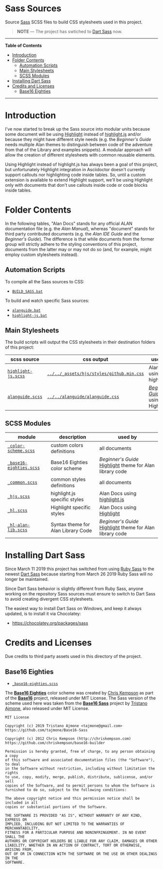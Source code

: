 # Sass Sources

Source [Sass] SCSS files to build CSS stylesheets used in this project.

> __NOTE__ — The project has swtiched to [Dart Sass] now.

-----

**Table of Contents**

<!-- MarkdownTOC autolink="true" bracket="round" autoanchor="false" lowercase="only_ascii" uri_encoding="true" levels="1,2,3" -->

- [Introduction](#introduction)
- [Folder Contents](#folder-contents)
    - [Automation Scripts](#automation-scripts)
    - [Main Stylesheets](#main-stylesheets)
    - [SCSS Modules](#scss-modules)
- [Installing Dart Sass](#installing-dart-sass)
- [Credits and Licenses](#credits-and-licenses)
    - [Base16 Eighties](#base16-eighties)

<!-- /MarkdownTOC -->

-----

# Introduction

I've now started to break up the Sass source into modular units because some document will be using [Highlight] instead of [highlight.js] and/or because they might have different style needs (e.g. the _Beginner's Guide_ needs multiple Alan themes to distinguish between code of the adventure from that of the Library and examples snippets). A modular approach will allow the creation of different stylesheets with common reusable elements.

Using Highlight instead of highlight.js has always been a goal of this project, but unfortunately Highlight integration in Asciidoctor doesn't currently support callouts nor highlighting code inside tables. So, until a custom extension is available to extend Highlight support, we'll be using Highlight only with documents that don't use callouts inside code or code blocks inside tables.

# Folder Contents

In the following tables, "Alan Docs" stands for any official ALAN documentation file (e.g. the _Alan Manual_), whereas "document" stands for third party contributed documents (e.g. the _Alan IDE Guide_ and the _Beginner's Guide_). The difference is that while documents from the former group will strictly adhere to the styling conventions of this project, documents from the latter may or may not do so (and, for example, might employ custom stylesheets instead).


## Automation Scripts

To compile all the Sass sources to CSS:

- [`BUILD_SASS.bat`](./BUILD_SASS.bat)

To build and watch specific Sass sources:

- [`alanguide.bat`](./alanguide.bat)
- [`highlight-js.bat`](./highlight-js.bat)


## Main Stylesheets

The build scripts will output the CSS stylesheets in their destination folders of this project:

|             scss source             |                      css output                     |              used for              |
|-------------------------------------|-----------------------------------------------------|------------------------------------|
| [`highlight-js.scss`][highlight-js] | [`../../_assets/hjs/styles/github.min.css`][gh css] | Alan Docs using highlight.js       |
| [`alanguide.scss`][alanguide]       | [`../../alanguide/alanguide.css`][alanguide css]    | _[Beginner's Guide]_ using Highlight |


## SCSS Modules

|                module                |            description             |                          used by                           |
|--------------------------------------|------------------------------------|------------------------------------------------------------|
| [`_color-scheme.scss`][color-scheme] | custom colors definitions          | all documents                                              |
| [`_base16-eighties.scss`][b16 80s]   | Base16 Eighties color scheme       | _Beginner's Guide_ [Highlight] theme for Alan library code |
| [`_common.scss`][common]             | common styles definitions          | all documents                                              |
| [`_hjs.scss`][hjs]                   | highlight.js specific styles       | Alan Docs using [highlight.js]                             |
| [`_hl.scss`][hl]                     | Highlight specific styles          | Alan Docs using [Highlight]                                |
| [`_hl-alan-lib.scss`][hl lib]        | Syntax theme for Alan Library Code | _Beginner's Guide_ [Highlight] theme for Alan library code |


# Installing Dart Sass

Since March 11 2019 this project has switched from using [Ruby Sass] to the newest [Dart Sass] because starting from March 26 2019 Ruby Sass will no longer be maintained.

Since Dart Sass behavior is slightly different from Ruby Sass, anyone working on the repository Sass sources must ensure to switch to Dart Sass to avoid creating divergent CSS stylesheets.

The easiest way to install Dart Sass on Windows, and keep it always updated, is to install it via Chocolatey:

- https://chocolatey.org/packages/sass

# Credits and Licenses

Due credits to third party assets used in this directory of the project.

## Base16 Eighties

- [`_base16-eighties.scss`][b16 80s]

The __[Base16 Eighties]__ color scheme was created by [Chris Kempson] as part of the __[Base16]__ project, released under MIT License. The Sass version of the scheme used here was taken from the __[Base16 Sass]__ project by [Tristano Ajmone], also released under MIT License.


```
MIT License

Copyright (c) 2019 Tristano Ajmone <tajmone@gmail.com>
https://github.com/tajmone/Base16-Sass

Copyright (c) 2012 Chris Kempson (http://chriskempson.com)
https://github.com/chriskempson/base16-builder

Permission is hereby granted, free of charge, to any person obtaining a copy
of this software and associated documentation files (the "Software"), to deal
in the Software without restriction, including without limitation the rights
to use, copy, modify, merge, publish, distribute, sublicense, and/or sell
copies of the Software, and to permit persons to whom the Software is
furnished to do so, subject to the following conditions:

The above copyright notice and this permission notice shall be included in all
copies or substantial portions of the Software.

THE SOFTWARE IS PROVIDED "AS IS", WITHOUT WARRANTY OF ANY KIND, EXPRESS OR
IMPLIED, INCLUDING BUT NOT LIMITED TO THE WARRANTIES OF MERCHANTABILITY,
FITNESS FOR A PARTICULAR PURPOSE AND NONINFRINGEMENT. IN NO EVENT SHALL THE
AUTHORS OR COPYRIGHT HOLDERS BE LIABLE FOR ANY CLAIM, DAMAGES OR OTHER
LIABILITY, WHETHER IN AN ACTION OF CONTRACT, TORT OR OTHERWISE, ARISING FROM,
OUT OF OR IN CONNECTION WITH THE SOFTWARE OR THE USE OR OTHER DEALINGS IN THE
SOFTWARE.
```


<!-----------------------------------------------------------------------------
                               REFERENCE LINKS                                
------------------------------------------------------------------------------>

[Sass]: https://sass-lang.com "Visit Sass website"
[Dart Sass]: https://github.com/sass/dart-sass "Visit Dart Sass repository on GitHub"
[Ruby Sass]: https://sass-lang.com/ruby-sass "Visit Ruby Sass homepage"
[Choco Sass]: https://chocolatey.org/packages/sass "View the Chocolatey package for Dart Sass"

[Highlight]: http://www.andre-simon.de/ "Visit Highlight website"
[highlight.js]: https://highlightjs.org/ "Visit highlight.js website"

<!-- project files ----------------------------------------------------------->

[Highlight.js' stylesheets]: ../../_assets/hjs/styles/ "Go to Highlight.js' stylesheets folder in the project"

[Beginner's Guide]: ../../alanguide/ "Navigate to the 'ALAN Beginner's Guide' folder"

<!-- SCSS Main Sources -->

[highlight-js]: ./highlight-js.scss "View SCSS source"
[alanguide]: ./alanguide.scss "View SCSS source"

<!-- SCSS Modules -->

[b16 80s]:./_base16-eighties.scss  "View SCSS source"
[color-scheme]: ./_color-scheme.scss "View SCSS source"
[common]: ./_common.scss "View SCSS source"
[hjs]: ./_hjs.scss "View SCSS source"
[hl lib]: ./_hl-alan-lib.scss "View SCSS source"
[hl]: ./_hl.scss "View SCSS source"

<!-- CSS Output Stylesheets -->

[gh css]: ../../_assets/hjs/styles/github.min.css "View CSS stylesheet"
[alanguide css]: ../../alanguide/alanguide.css "View CSS stylesheet"

<!-- 3rd Party Links -->

[Base16]: http://chriskempson.com/projects/base16/ "Learn more about the Base16 project"
[Base16 Sass]: https://github.com/tajmone/Base16-Sass "Visit the 'Base16 Sass' repository on GitHub"
[Base16 Eighties]: https://github.com/chriskempson/base16-default-schemes/blob/master/eighties.yaml "View the original upstream 'Base16 Eighties' source file"

<!-- People -->

[Chris Kempson]: https://github.com/chriskempson "View Chris Kempson's GitHub profile"
[Tristano Ajmone]: https://github.com/tajmone "View Tristano Ajmone's GitHub profile"

<!-- EOF -->
